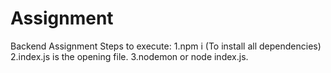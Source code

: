 # Assignment
Backend Assignment
Steps to execute:
 1.npm i (To install all dependencies)
 2.index.js is the opening file.
 3.nodemon or node index.js.
